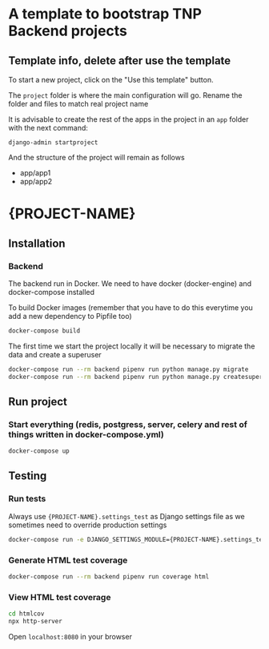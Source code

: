 # A template to bootstrap TNP Backend projects

## Template info, delete after use the template

To start a new project, click on the "Use this template" button.

The `project` folder is where the main configuration will go. Rename the folder and files to match real project name

It is advisable to create the rest of the apps in the project in an `app` folder with the next command:

`django-admin startproject`

And the structure of the project will remain as follows

- app/app1
- app/app2

# {PROJECT-NAME}

## Installation

### Backend

The backend run in Docker. We need to have docker (docker-engine) and docker-compose installed

To build Docker images (remember that you have to do this everytime you add a new dependency to Pipfile too)

```bash
docker-compose build
```

The first time we start the project locally it will be necessary to migrate the data and create a superuser

```bash
docker-compose run --rm backend pipenv run python manage.py migrate
docker-compose run --rm backend pipenv run python manage.py createsuperuser
```

## Run project

### Start everything (redis, postgress, server, celery and rest of things written in docker-compose.yml)

```bash
docker-compose up
```

## Testing

### Run tests

Always use `{PROJECT-NAME}.settings_test` as Django settings file as we sometimes need to override production settings

```bash
docker-compose run -e DJANGO_SETTINGS_MODULE={PROJECT-NAME}.settings_test --rm backend pipenv run coverage run --source='.' manage.py test
```

### Generate HTML test coverage

```bash
docker-compose run --rm backend pipenv run coverage html
```

### View HTML test coverage

```bash
cd htmlcov
npx http-server
```

Open `localhost:8080` in your browser
